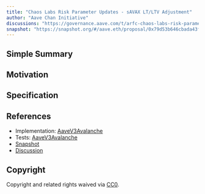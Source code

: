 ```yaml
---
title: "Chaos Labs Risk Parameter Updates - sAVAX LT/LTV Adjustment"
author: "Aave Chan Initiative"
discussions: "https://governance.aave.com/t/arfc-chaos-labs-risk-parameter-updates-savax-lt-ltv-adjustment/18995"
snapshot: "https://snapshot.org/#/aave.eth/proposal/0x79d53b646cbada43fca9468df9c9ecbbaab42f9f4f17691cbdf216b21f6c21bb"
---
```


## Simple Summary

## Motivation

## Specification

## References

- Implementation: [AaveV3Avalanche](https://github.com/bgd-labs/aave-proposals-v3/blob/main/src/20240920_AaveV3Avalanche_ChaosLabsRiskParameterUpdatesSAVAXLTLTVAdjustment/AaveV3Avalanche_ChaosLabsRiskParameterUpdatesSAVAXLTLTVAdjustment_20240920.sol)
- Tests: [AaveV3Avalanche](https://github.com/bgd-labs/aave-proposals-v3/blob/main/src/20240920_AaveV3Avalanche_ChaosLabsRiskParameterUpdatesSAVAXLTLTVAdjustment/AaveV3Avalanche_ChaosLabsRiskParameterUpdatesSAVAXLTLTVAdjustment_20240920.t.sol)
- [Snapshot](https://snapshot.org/#/aave.eth/proposal/0x79d53b646cbada43fca9468df9c9ecbbaab42f9f4f17691cbdf216b21f6c21bb)
- [Discussion](https://governance.aave.com/t/arfc-chaos-labs-risk-parameter-updates-savax-lt-ltv-adjustment/18995)

## Copyright

Copyright and related rights waived via [CC0](https://creativecommons.org/publicdomain/zero/1.0/).
